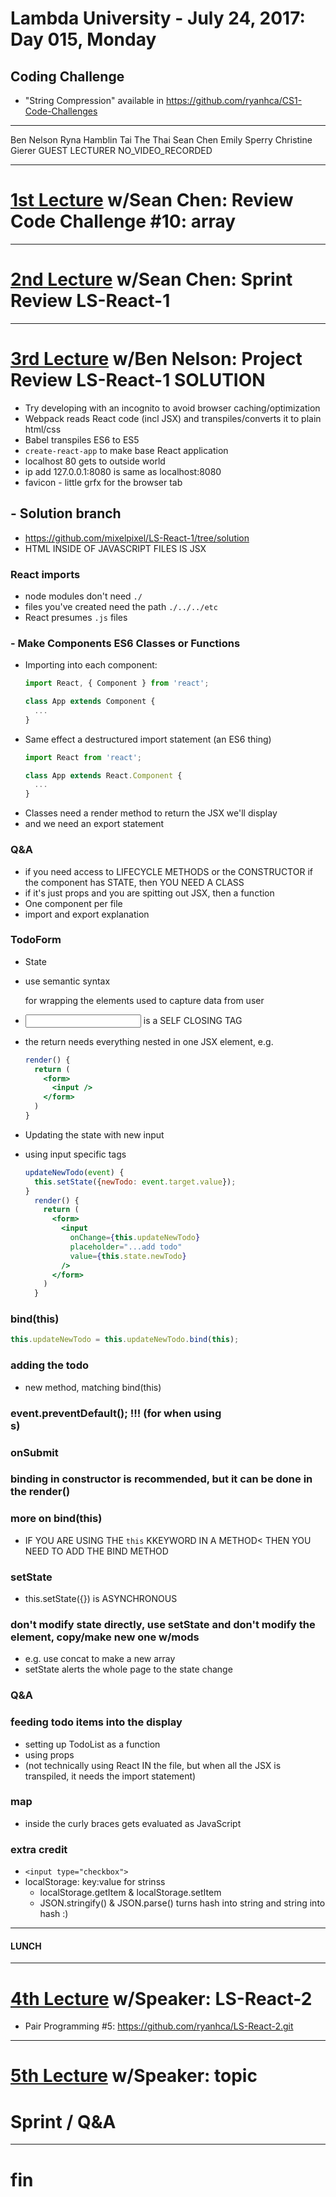 # Lambda University - July 24, 2017: Day 015, Monday
## Coding Challenge #
- "String Compression" available in https://github.com/ryanhca/CS1-Code-Challenges
***
Ben Nelson
Ryna Hamblin
Tai The Thai
Sean Chen
Emily Sperry
Christine Gierer
GUEST LECTURER
NO_VIDEO_RECORDED
***
# [1st Lecture](WAS_VIDEO_RECORDED) w/Sean Chen: Review Code Challenge #10: array
***
# [2nd Lecture](WAS_VIDEO_RECORDED) w/Sean Chen: Sprint Review LS-React-1
***
# [3rd Lecture](VIDEO_RECORDED_NOT_POSTED) w/Ben Nelson: Project Review LS-React-1 SOLUTION
- Try developing with an incognito to avoid browser caching/optimization
- Webpack reads React code (incl JSX) and transpiles/converts it to plain html/css
- Babel transpiles ES6 to ES5
- `create-react-app` to make base React application
- localhost 80 gets to outside world
- ip add 127.0.0.1:8080 is same as localhost:8080
- favicon - little grfx for the browser tab

## []() - Solution branch
- https://github.com/mixelpixel/LS-React-1/tree/solution
- HTML INSIDE OF JAVASCRIPT FILES IS JSX

### []() React imports
  - node modules don't need `./`
  - files you've created need the path `./../../etc`
  - React presumes `.js` files

### []() - Make Components ES6 Classes or Functions
- Importing into each component:
  ```jsx
  import React, { Component } from 'react';

  class App extends Component {
    ...
  }
  ```
- Same effect a destructured import statement (an ES6 thing)
  ```jsx
  import React from 'react';

  class App extends React.Component {
    ...
  }
  ```
- Classes need a render method to return the JSX we'll display
- and we need an export statement

### []() Q&A
- if you need access to LIFECYCLE METHODS or the CONSTRUCTOR if the component has STATE, then YOU NEED A CLASS
- if it's just props and you are spitting out JSX, then a function
- One component per file
- import and export explanation

### []() TodoForm
- State
- use semantic syntax <form></form> for wrapping the elements used to capture data from user
- <input /> is a SELF CLOSING TAG
- the return needs everything nested in one JSX element, e.g.
  ```jsx
  render() {
    return (
      <form>
        <input />
      </form>
    )
  }
  ```

- Updating the state with new input
- using input specific tags

  ```jsx
  updateNewTodo(event) {
    this.setState({newTodo: event.target.value});
  }
    render() {
      return (
        <form>
          <input
            onChange={this.updateNewTodo}
            placeholder="...add todo"
            value={this.state.newTodo}
          />
        </form>
      )
    }
  ```

### []() bind(this)
```js
this.updateNewTodo = this.updateNewTodo.bind(this);
```

### []() adding the todo
- new method, matching bind(this)

### []() event.preventDefault(); !!! (for when using <form>s)

### []() onSubmit

### []() binding in constructor is recommended, but it can be done in the render()

### []() more on bind(this)
- IF YOU ARE USING THE `this` KKEYWORD IN A METHOD< THEN YOU NEED TO ADD THE BIND METHOD

### []() setState
- this.setState({}) is ASYNCHRONOUS

### []() don't modify state directly, use setState and don't modify the element, copy/make new one w/mods
- e.g. use concat to make a new array
- setState alerts the whole page to the state change

### []() Q&A

### []() feeding todo items into the display
- setting up TodoList as a function
- using props
- (not technically using React IN the file, but when all the JSX is transpiled, it needs the import statement)

### []() map
- inside the curly braces gets evaluated as JavaScript

### []() extra credit
- `<input type="checkbox">`
- localStorage: key:value for strinss
  - localStorage.getItem & localStorage.setItem
  - JSON.stringify() & JSON.parse() turns hash into string and string into hash :)


***
#### LUNCH
***
# [4th Lecture](VIDEO_RECORDED_NOT_POSTED) w/Speaker: LS-React-2
- Pair Programming #5: https://github.com/ryanhca/LS-React-2.git
***
# [5th Lecture](VIDEO_RECORDED_NOT_POSTED) w/Speaker: topic
# Sprint / Q&A
***
# fin

